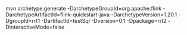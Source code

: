 mvn archetype:generate -DarchetypeGroupId=org.apache.flink -DarchetypeArtifactId=flink-quickstart-java -DarchetypeVersion=1.20.1 -DgroupId=rrt1 -DartifactId=testSql -Dversion=0.1 -Dpackage=rrt2 -DinteractiveMode=false